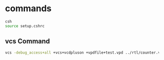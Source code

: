 # commands
```bash
csh
source setup.cshrc
```

## vcs Command
```bash
vcs -debug_access+all +vcs+vcdpluson +vpdfile+test.vpd ../rtl/counter.v ../rtl/t_ff.v ../tb/counter_tb.v && ./simv

```
